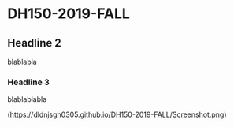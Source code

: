 # DH150-2019-FALL

## Headline 2
blablabla

### Headline 3
blablablabla

(https://dldnjsgh0305.github.io/DH150-2019-FALL/Screenshot.png)
